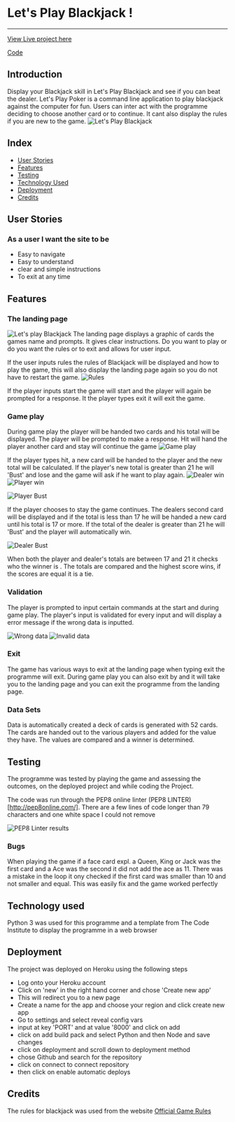 # Let's Play Blackjack !
------------------------
[View Live project here](http://lets-play-blackjack.herokuapp.com/)

[Code](https://github.com/louwJohan/lets-play-blackjack)

## Introduction
Display your Blackjack skill in Let's Play Blackjack and see if you can beat the 
dealer. Let's Play Poker is a command line application to play blackjack against
the computer for fun. Users can inter act with the programme deciding to 
choose another card or to continue. It cant also display the rules if you are new
to the game.
![Let's Play Blackjack](assets/images/amiresponsive.jpg)

## Index 
- [User Stories](#user-stories)
- [Features](#features)
- [Testing](#testing)
- [Technology Used](#technology-used)
- [Deployment](#deployment)
- [Credits](#credits)


## User Stories
### As a user I want the site to be 
- Easy to navigate
- Easy to understand
- clear and simple instructions
- To exit at any time

## Features
### The landing page
![Let's play Blackjack](assets/images/landingpage.jpg)
The landing page displays a graphic of cards the games name and prompts.
It gives clear instructions. Do you want to play or do you want the rules or
to exit and allows for user input.

If the user inputs rules the rules of Blackjack will be displayed and how to play the game,
this will also display the landing page again so you do not have to restart the game.
![Rules](assets/images/rules.jpg)

If the player inputs start the game will start and the player will again be prompted for a response.
It the player types exit it will exit the game.

### Game play
During game play the player will be handed two cards and his total will be displayed. The player
will be prompted to make a response. Hit will hand the player another card and stay will 
continue the game
![Game play](assets/images/gameplay.jpg)

If the player types hit, a new card will be handed to the player and the new total will be 
calculated. If the player's new total is greater than 21 he will 'Bust' and lose and the game
will ask if he want to play again.
![Dealer win](assets/images/dealer_win.jpg)
![Player win](assets/images/player_win.jpg)

![Player Bust](assets/images/palyerbust.jpg)

If the player chooses to stay the game continues. The dealers second card will be displayed 
and if the total is less than 17 he will be handed a new card until his total is 17 or more.
If the total of the dealer is greater than 21 he will 'Bust' and the player will automatically win.

![Dealer Bust](assets/images/dealer_bust.jpg)

When both the player and dealer's totals are between 17 and 21 it checks who the winner is .
The totals are compared and the highest score wins, if the scores are equal it is a tie.

### Validation
The player is prompted to input certain commands at the start and during game play.
The player's input is validated for every input and will display a error message if the 
wrong data is inputted. 

![Wrong data](assets/images/invalid_data.jpg)
![Invalid data](assets/images/startinvaliddata.jpg)

### Exit
The game has various ways to exit at the landing page when typing exit the programme will exit.
During game play you can also exit by and it will take you to the landing page and you can exit 
the programme from the landing page.

### Data Sets
Data is automatically created a deck of cards is generated with 52 cards. The cards are handed
out to the various players and added for the value they have. The values are compared and a winner
is determined.

## Testing 

The programme was tested by playing the game and assessing the outcomes, on the deployed project and while 
coding the Project.

The code was run through the PEP8 online linter (PEP8 LINTER)[http://pep8online.com/]. There
are a few lines of code longer than 79 characters and one white space I could not remove

![PEP8 Linter results](assets/images/PEP.jpg)

### Bugs
When playing the game if a face card expl. a Queen, King or Jack was the first card
and a Ace was the second it did not add the ace as 11. There was a mistake in the loop 
it ony checked if the first card was smaller than 10 and not smaller and equal. 
This was easily fix and the game worked perfectly

## Technology used
Python 3 was used for this programme and a template from The Code Institute to display the
programme in a web browser 

## Deployment
The project was deployed on Heroku using the following steps
- Log onto your Heroku account
- Click on 'new' in the right hand corner and chose 'Create new app'
- This will redirect you to a new page
- Create a name for the app and choose your region and click create new app
- Go to settings and select reveal config vars
- input at key 'PORT' and at value '8000' and click on add
- click on add build pack and select Python and then Node and save changes
- click on deployment and scroll down to deployment method
- chose Github and search for the repository
- click on connect to connect repository
- then click on enable automatic deploys

## Credits
The rules for blackjack was used from the website [Official Game Rules](https://www.officialgamerules.org/)